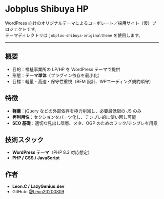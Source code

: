 # Jobplus Shibuya HP

WordPress 向けのオリジナルテーマによるコーポレート／採用サイト（仮）プロジェクトです。  
テーマディレクトリは `jobplus-shibuya-originaltheme` を使用します。

---

## 概要
- 目的：福祉事業所の LP/HP を WordPress テーマで提供
- 形態：**テーマ単体**（プラグイン依存を最小化）
- 目標：軽量・高速・保守性重視（BEM 設計、WPコーディング規約順守）

## 特徴
- **軽量**：jQuery などの外部依存を極力削減し、必要最低限の JS のみ
- **再利用性**：セクションをパーツ化し、テンプレ的に使い回し可能
- **SEO 基礎**：適切な見出し階層、メタ、OGP のためのフック/テンプレを用意

## 技術スタック
- **WordPress テーマ**（PHP 8.3 対応想定）
- **PHP / CSS / JavaScript**

## 作者
- **Leon.C / LazyGenius.dev**
- GitHub: [@Leon20200809](https://github.com/Leon20200809)
